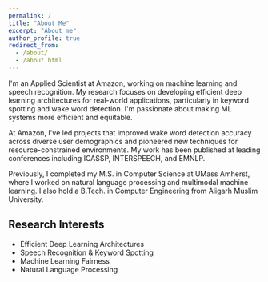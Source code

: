 ```yaml
---
permalink: /
title: "About Me"
excerpt: "About me"
author_profile: true
redirect_from: 
  - /about/
  - /about.html
---
```


I'm an Applied Scientist at Amazon, working on machine learning and speech recognition. My research focuses on developing efficient deep learning architectures for real-world applications, particularly in keyword spotting and wake word detection. I'm passionate about making ML systems more efficient and equitable.

At Amazon, I've led projects that improved wake word detection accuracy across diverse user demographics and pioneered new techniques for resource-constrained environments. My work has been published at leading conferences including ICASSP, INTERSPEECH, and EMNLP.

Previously, I completed my M.S. in Computer Science at UMass Amherst, where I worked on natural language processing and multimodal machine learning. I also hold a B.Tech. in Computer Engineering from Aligarh Muslim University.

## Research Interests
- Efficient Deep Learning Architectures
- Speech Recognition & Keyword Spotting
- Machine Learning Fairness
- Natural Language Processing